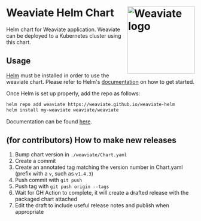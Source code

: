 # Weaviate Helm Chart <img alt='Weaviate logo' src='https://raw.githubusercontent.com/weaviate/weaviate/19de0956c69b66c5552447e84d016f4fe29d12c9/docs/assets/weaviate-logo.png' width='180' align='right' />

Helm chart for Weaviate application. Weaviate can be deployed to a Kubernetes cluster using this chart.

## Usage

[Helm](https://helm.sh) must be installed in order to use the weaviate chart.
Please refer to Helm's [documentation](https://helm.sh/docs/) on how to get started.

Once Helm is set up properly, add the repo as follows:
```zsh
helm repo add weaviate https://weaviate.github.io/weaviate-helm
helm install my-weaviate weaviate/weaviate
```

Documentation can be found [here](https://weaviate.io/developers/weaviate/installation/kubernetes).

## (for contributors) How to make new releases

1. Bump chart version in `./weaviate/Chart.yaml`
1. Create a commit
1. Create an annotated tag matching the version number in Chart.yaml (prefix
   with a `v`, such as `v1.4.3`)
1. Push commit with `git push`
1. Push tag with `git push origin --tags`
1. Wait for GH Action to complete, it will create a drafted release with the
   packaged chart attached
1. Edit the draft to include useful release notes and publish when appropriate
